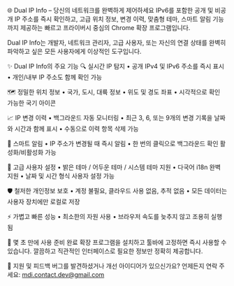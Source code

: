 🌐 Dual IP Info – 당신의 네트워크를 완벽하게 제어하세요
IPv6를 포함한 공개 및 비공개 IP 주소를 즉시 확인하고, 고급 위치 정보, 변경 이력, 맞춤형 테마, 스마트 알림 기능까지 제공하는 빠르고 프라이버시 중심의 Chrome 확장 프로그램입니다.

Dual IP Info는 개발자, 네트워크 관리자, 고급 사용자, 또는 자신의 연결 상태를 완벽히 파악하고 싶은 모든 사용자에게 이상적인 도구입니다.

✨ Dual IP Info의 주요 기능
🔍 실시간 IP 탐지
• 공개 IPv4 및 IPv6 주소를 즉시 표시
• 개인/내부 IP 주소도 함께 확인 가능

🗺️ 정밀한 위치 정보
• 국가, 도시, 대륙 정보
• 위도 및 경도 좌표
• 시각적으로 확인 가능한 국기 아이콘

📈 IP 변경 이력
• 백그라운드 자동 모니터링
• 최근 3, 6, 또는 9개의 변경 기록을 날짜와 시간과 함께 표시
• 수동으로 이력 항목 삭제 가능

📣 스마트 알림
• IP 주소가 변경될 때 즉시 알림
• 한 번의 클릭으로 백그라운드 확인 활성화/비활성화 가능

🎨 고급 사용자 설정
• 밝은 테마 / 어두운 테마 / 시스템 테마 지원
• 다국어 i18n 완벽 지원
• 날짜 및 시간 형식 사용자 설정 가능

🛡️ 철저한 개인정보 보호
• 계정 불필요, 클라우드 사용 없음, 추적 없음
• 모든 데이터는 사용자 장치에만 로컬로 저장

⚡ 가볍고 빠른 성능
• 최소한의 자원 사용
• 브라우저 속도를 늦추지 않고 조용히 실행됨

🚀 몇 초 만에 사용 준비 완료
확장 프로그램을 설치하고 툴바에 고정하면 즉시 사용할 수 있습니다. 깔끔하고 직관적인 인터페이스로 필요한 정보만 정확히 제공합니다.

🤝 지원 및 피드백
버그를 발견하셨거나 개선 아이디어가 있으신가요? 언제든지 연락 주세요: mdi.contact.dev@gmail.com
